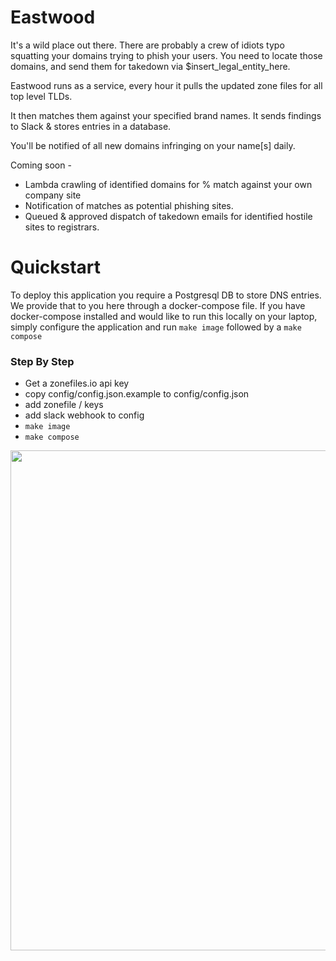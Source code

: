 # Eastwood


It's a wild place out there. There are probably a crew of idiots typo squatting your domains trying to phish your users. You need to locate those domains, and send them for takedown via $insert_legal_entity_here.

Eastwood runs as a service, every hour it pulls the updated zone files for all top level TLDs.

It then matches them against your specified brand names. It sends findings to Slack & stores entries in a database.

You'll be notified of all new domains infringing on your name[s] daily.

Coming soon - 
   - Lambda crawling of identified domains for % match against your own company site
   - Notification of matches as potential phishing sites.
   - Queued & approved dispatch of takedown emails for identified hostile sites to registrars.


# Quickstart
To deploy this application you require a Postgresql DB to store DNS entries. We provide that to you here through a docker-compose file. If you have docker-compose installed and would like to run this locally on your laptop, simply configure the application and run `make image` followed by a `make compose`

### Step By Step
   - Get a zonefiles.io api key
   - copy config/config.json.example to config/config.json
   - add zonefile / keys
   - add slack webhook to config
   - `make image`
   - `make compose`
 

<img src="https://github.com/cmc/eastwood/blob/master/images/clint-eastwood.jpg" width="1000" height="800">
